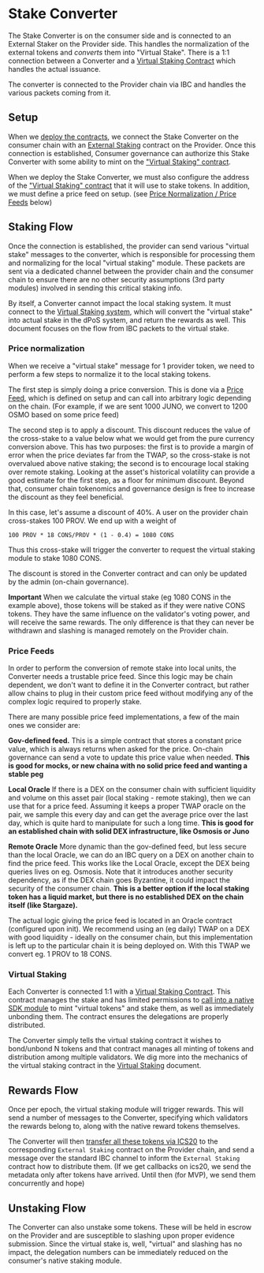 # Stake Converter

The Stake Converter is on the consumer side and is connected to an External Staker on the Provider side.
This handles the normalization of the external tokens and _converts_ them into "Virtual Stake".
There is a 1:1 connection between a Converter and a [Virtual Staking Contract](./VirtualStaking.md)
which handles the actual issuance.

The converter is connected to the Provider chain via IBC and handles the various packets coming from it.

## Setup

When we [deploy the contracts](../ibc/Overview.md#deployment), we connect the Stake Converter on the consumer
chain with an [External Staking](../provider/ExternalStaking.md) contract on the Provider. Once this
connection is established, Consumer governance can authorize this Stake Converter with some ability to mint
on the ["Virtual Staking" contract](./VirtualStaking.md).

When we deploy the Stake Converter, we must also configure the address of the
["Virtual Staking" contract](./VirtualStaking.md) that it will use to stake tokens.
In addition, we must define a price feed on setup.
(see [Price Normalization / Price Feeds](#price-feeds) below)

## Staking Flow

Once the connection is established, the provider can send various "virtual stake" messages to the converter,
which is responsible for processing them and normalizing for the local "virtual staking" module. These
packets are sent via a dedicated channel between the provider chain and the consumer chain to ensure
there are no other security assumptions (3rd party modules) involved in sending this critical staking
info.

By itself, a Converter cannot impact the local staking system. It must connect to the [Virtual Staking system](./VirtualStaking.md),
which will convert the "virtual stake" into actual stake in the dPoS system, and return the rewards as well. This
document focuses on the flow from IBC packets to the virtual stake.

### Price normalization

When we receive a "virtual stake" message for 1 provider token, we need to perform a few steps to normalize it to the
local staking tokens.

The first step is simply doing a price conversion. This is done via a [Price Feed](#price-feeds), which is
defined on setup and can call into arbitrary logic depending on the chain. (For example,
if we are sent 1000 JUNO, we convert to 1200 OSMO based on some price feed)

The second step is to apply a discount. This discount reduces the value of the cross-stake to a value below what we would get from the pure
currency conversion above. This has two purposes: the first is to provide a margin of error when the price deviates far from the TWAP, so
the cross-stake is not overvalued above native staking; the second is to encourage local staking over remote staking. Looking at the
asset's historical volatility can provide a good estimate for the first step, as a floor for minimum discount. Beyond that, consumer
chain tokenomics and governance design is free to increase the discount as they feel beneficial.

In this case, let's assume a discount of 40%. A user on the provider chain cross-stakes 100 PROV. We end up with a weight of

`100 PROV * 18 CONS/PROV * (1 - 0.4) = 1080 CONS`

Thus this cross-stake will trigger the converter to request the virtual staking module to stake 1080 CONS.

The discount is stored in the Converter contract and can only be updated by the admin (on-chain governance).

**Important** When we calculate the virtual stake (eg 1080 CONS in the example above), those
tokens will be staked as if they were native CONS tokens. They have the same influence on the
validator's voting power, and will receive the same rewards. The only difference is that they
can never be withdrawn and slashing is managed remotely on the Provider chain.

### Price Feeds

In order to perform the conversion of remote stake into local units, the Converter needs a
trustable price feed. Since this logic may be chain dependent, we don't want to define it in the Converter
contract, but rather allow chains to plug in their custom price feed without modifying any of
the complex logic required to properly stake.

There are many possible price feed implementations, a few of the main ones we consider are:

**Gov-defined feed.** This is a simple contract that stores a constant price value, which is always
returns when asked for the price. On-chain governance can send a vote to update this price
value when needed. **This is good for mocks, or new chaina with no solid price feed and wanting a stable peg**

**Local Oracle** If there is a DEX on the consumer chain with sufficient liquidity and volume
on this asset pair (local staking - remote staking), then we can use that for a price feed.
Assuming it keeps a proper TWAP oracle on the pair, we sample this every day and can get the average
price over the last day, which is quite hard to manipulate for such a long time.
**This is good for an established chain with solid DEX infrastructure, like Osmosis or Juno**

**Remote Oracle** More dynamic than the gov-defined feed, but less secure than the local Oracle,
we can do an IBC query on a DEX on another chain to find the price feed. This works like the
Local Oracle, except the DEX being queries lives on eg. Osmosis. Note that it introduces another
security dependency, as if the DEX chain goes Byzantine, it could impact the security of the consumer
chain. **This is a better option if the local staking token has a liquid market, but there is
no established DEX on the chain itself (like Stargaze).**

The actual logic giving the price feed is located in an Oracle contract (configured upon init).
We recommend using an (eg daily) TWAP on a DEX with good liquidity - ideally on the consumer chain, but this implementation is left up
to the particular chain it is being deployed on. With this TWAP we convert eg. 1 PROV to 18 CONS.

### Virtual Staking

Each Converter is connected 1:1 with a [Virtual Staking Contract](./VirtualStaking.md). This contract
manages the stake and has limited permissions to [call into a native SDK module](./GoModule.md)
to mint "virtual tokens" and stake them, as well as immediately unbonding them. The contract
ensures the delegations are properly distributed.

The Converter simply tells the virtual staking contract it wishes to bond/unbond N tokens
and that contract manages all minting of tokens and distribution among multiple validators.
We dig more into the mechanics of the virtual staking contract in the
[Virtual Staking](./VirtualStaking.md) document.

## Rewards Flow

Once per epoch, the virtual staking module will trigger rewards. This will send a number of
messages to the Converter, specifying which validators the rewards belong to, along with the
native reward tokens themselves.

The Converter will then [transfer all these tokens via ICS20](../ibc/Overview.md) to the
corresponding `External Staking` contract on the Provider chain, and send a message over the
standard IBC channel to inform the `External Staking` contract how to distribute them.
(If we get callbacks on ics20, we send the metadata only after tokens have arrived. Until then
(for MVP), we send them concurrently and hope)

## Unstaking Flow

The Converter can also unstake some tokens. These will be held in escrow on the Provider and
are susceptible to slashing upon proper evidence submission. Since the virtual stake is, well,
"virtual" and slashing has no impact, the delegation numbers can be immediately reduced
on the consumer's native staking module.

